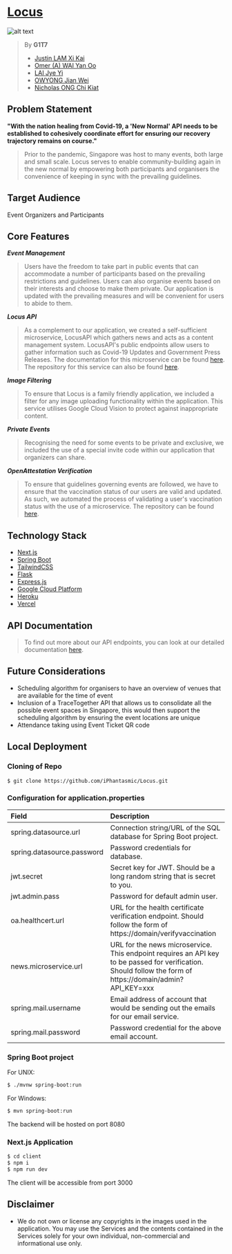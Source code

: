 # [Locus](https://locus.social/)

![alt text](https://raw.githubusercontent.com/iPhantasmic/Locus/main/client/public/logo_white.png?token=ANR36DQCESIIH3KJSBT7FHDBTUN64 "Logo Title Text 1")
> By **G1T7**
> - [Justin LAM Xi Kai](https://github.com/iPhantasmic/)
> - [Omer (A) WAI Yan Oo](https://github.com/omerwyo/)
> - [LAI Jye Yi](http://github.com/machi-a/)
> - [OWYONG Jian Wei](http://github.com/smu-alvinowyong/)
> - [Nicholas ONG Chi Kiat](http://github.com/oversparkling/)

## Problem Statement
**"With the nation healing from Covid-19, a 'New Normal' API needs to be established to cohesively coordinate effort for ensuring our recovery trajectory remains on course."**
>Prior to the pandemic, Singapore was host to many events, both large and small scale. Locus serves to enable community-building again in the new normal by empowering both participants and organisers the convenience of keeping in sync with the prevailing guidelines.

## Target Audience
Event Organizers and Participants

## Core Features
***Event Management***
> Users have the freedom to take part in public events that can accommodate a number of participants based on the prevailing restrictions and guidelines. Users can also organise events based on their interests and choose to make them private. Our application is updated with the prevailing measures and will be convenient for users to abide to them.

***Locus API***
> As a complement to our application, we created a self-sufficient microservice, LocusAPI which gathers news and acts as a content management system. LocusAPI's public endpoints allow users to gather information such as Covid-19 Updates and Government Press Releases. The documentation for this microservice can be found [here](https://dev.locus.social). The repository for this service can also be found [here](https://github.com/omerwyo/LocusAPI).

***Image Filtering***
> To ensure that Locus is a family friendly application, we included a filter for any image uploading functionality within the application. This service utilises Google Cloud Vision to protect against inappropriate content.

***Private Events***
> Recognising the need for some events to be private and exclusive, we included the use of a special invite code within our application that organizers can share.

***OpenAttestation Verification***
> To ensure that guidelines governing events are followed, we have to ensure that the vaccination status of our users are valid and updated. As such, we automated the process of validating a user's vaccination status with the use of a microservice. The repository can be found [here](https://github.com/oversparkling/VaccinationVerification).

## **Technology Stack**
- [Next.js](https://nextjs.org/)
- [Spring Boot](https://spring.io/projects/spring-boot)
- [TailwindCSS](https://tailwindcss.com/)
- [Flask](https://flask.palletsprojects.com/en/2.0.x/)
- [Express.js](https://expressjs.com/)
- [Google Cloud Platform](https://cloud.google.com/gcp)
- [Heroku](https://www.heroku.com/)
- [Vercel](https://vercel.com/)

## **API Documentation**
> To find out more about our API endpoints, you can look at our detailed documentation [here](https://documenter.getpostman.com/view/18381783/UVCBB4he).


## Future Considerations
- Scheduling algorithm for organisers to have an overview of venues that are available for the time of event
- Inclusion of a TraceTogether API that allows us to consolidate all the possible event spaces in Singapore, this would then support the scheduling algorithm by ensuring the event locations are unique
- Attendance taking using Event Ticket QR code


## Local Deployment

### Cloning of Repo
```base
$ git clone https://github.com/iPhantasmic/Locus.git
```

### Configuration for application.properties
| Field                          | Description                                                                                                                    |
:---------------------------------- | :---------------------------------------------------------------------------------------------------------------------------- |
| spring.datasource.url          |     Connection string/URL of the SQL database for Spring Boot project.                                                                              |
|         spring.datasource.password      |             Password credentials for database.                                                                      |
| jwt.secret                             | Secret key for JWT. Should be a long random string that is secret to you.    |
| jwt.admin.pass                             | Password for default admin user.  |
|       oa.healthcert.url                     | URL for the health certificate verification endpoint. Should follow the form of https://domain/verifyvaccination   |
|       news.microservice.url                  | URL for the news microservice. This endpoint requires an API key to be passed for verification. Should follow the form of https://domain/admin?API_KEY=xxx   |
|       spring.mail.username                  | Email address of account that would be sending out the emails for our email service.  |
|       spring.mail.password                | Password credential for the above email account.  |

### Spring Boot project
For UNIX:
```bash
$ ./mvnw spring-boot:run
```
For Windows:
```bash
$ mvn spring-boot:run
```
The backend will be hosted on port 8080

### Next.js Application
```bash
$ cd client
$ npm i
$ npm run dev
```
The client will be accessible from port 3000


## Disclaimer
- We do not own or license any copyrights in the images used in the application. You may use the Services and the contents contained in the Services solely for your own individual, non-commercial and informational use only.
